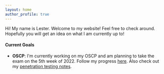 ```yaml
---
layout: home
author_profile: true
---
```


<p>Hi! My name is Lester. Welcome to my website! Feel free to check around. Hopefully you will get an idea on what I am currently up to!</p>

#### Current Goals

- **OSCP**: I'm currently working on my OSCP and am planning to take the exam on the 5th week of 2022. Follow my progress [here](/oscp-progress). Also check out my [penetration testing notes](https://github.com/guerzon/Pentesting).

